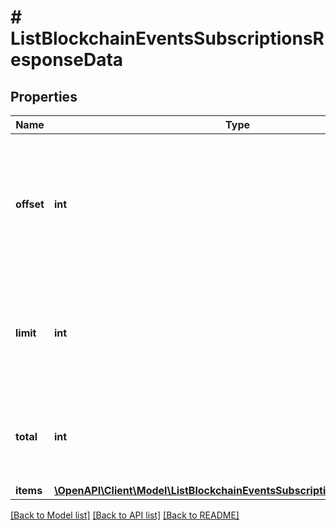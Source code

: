 # # ListBlockchainEventsSubscriptionsResponseData

## Properties

Name | Type | Description | Notes
------------ | ------------- | ------------- | -------------
**offset** | **int** | The starting index of the response items, i.e. where the response should start listing the returned items. |
**limit** | **int** | Defines how many items should be returned in the response per page basis. |
**total** | **int** | Defines the total number of items returned in the response. |
**items** | [**\OpenAPI\Client\Model\ListBlockchainEventsSubscriptionsResponseItem[]**](ListBlockchainEventsSubscriptionsResponseItem.md) |  |

[[Back to Model list]](../../README.md#models) [[Back to API list]](../../README.md#endpoints) [[Back to README]](../../README.md)
